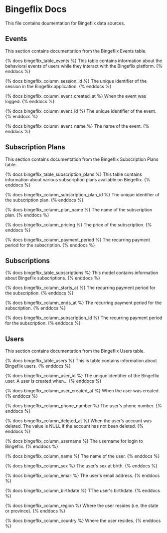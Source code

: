 # Bingeflix Docs
This file contains doumentation for Bingeflix data sources.

## Events
This section contains documentation from the Bingeflix Events table.

{% docs bingeflix_table_events %}
This table contains information about the behavioral events of users while they interact with the Bingeflix platform.
{% enddocs %}

{% docs bingeflix_column_session_id %}
The unique identifier of the session in the Bingeflix application.
{% enddocs %}

{% docs bingeflix_column_event_created_at %}
When the event was logged.
{% enddocs %}

{% docs bingeflix_column_event_id %}
The unique identifier of the event.
{% enddocs %}

{% docs bingeflix_column_event_name %}
The name of the event.
{% enddocs %}

## Subscription Plans
This section contains documentation from the Bingeflix Subscription Plans table.

{% docs bingeflix_table_subscription_plans %}
This table contains information about various subscription plans available on Bingeflix.
{% enddocs %}

{% docs bingeflix_column_subscription_plan_id %}
The unique identifier of the subscription plan.
{% enddocs %}

{% docs bingeflix_column_plan_name %}
The name of the subscription plan.
{% enddocs %}

{% docs bingeflix_column_pricing %}
The price of the subscription.
{% enddocs %}

{% docs bingeflix_column_payment_period %}
The recurring payment period for the subscription.
{% enddocs %}

## Subscriptions

{% docs bingeflix_table_subscriptions %}
This model contains information about Bingeflix subscriptions.
{% enddocs %}

{% docs bingeflix_column_starts_at %}
The recurring payment period for the subscription.
{% enddocs %}

{% docs bingeflix_column_ends_at %}
The recurring payment period for the subscription.
{% enddocs %}

{% docs bingeflix_column_subscription_id %}
The recurring payment period for the subscription.
{% enddocs %}

## Users
This section contains documentation from the Bingeflix Users table.

{% docs bingeflix_table_users %}
This is table contains information about Bingeflix users.
{% enddocs %}

{% docs bingeflix_column_user_id %}
The unique identifier of the Bingeflix user. A user is created when...
{% enddocs %}

{% docs bingeflix_column_user_created_at %}
When the user was created.
{% enddocs %}

{% docs bingeflix_column_phone_number %}
The user's phone number.
{% enddocs %}

{% docs bingeflix_column_deleted_at %}
When the user's account was deleted. The value is NULL if the account has not been deleted.
{% enddocs %}

{% docs bingeflix_column_username %}
The username for login to Bingeflix.
{% enddocs %}

{% docs bingeflix_column_name %}
The name of the user.
{% enddocs %}

{% docs bingeflix_column_sex %}
The user's sex at birth.
{% enddocs %}

{% docs bingeflix_column_email %}
The user's email address.
{% enddocs %}

{% docs bingeflix_column_birthdate %}
TThe user's birthdate.
{% enddocs %}

{% docs bingeflix_column_region %}
Where the user resides (i.e. the state or province).
{% enddocs %}

{% docs bingeflix_column_country %}
Where the user resides.
{% enddocs %}
